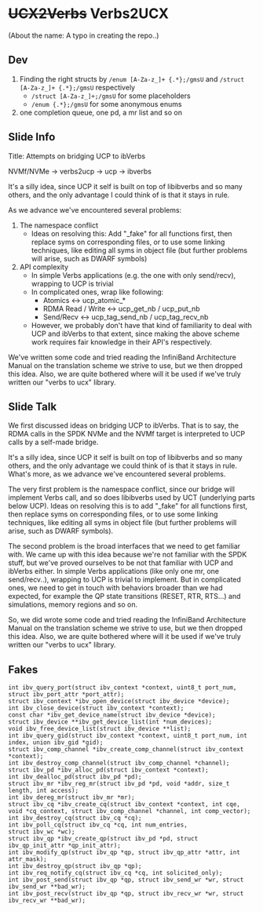 # ~~UCX2Verbs~~ Verbs2UCX

(About the name: A typo in creating the repo..)


## Dev
1. Finding the right structs by `/enum [A-Za-z_]+ {.*};/gmsU` and `/struct [A-Za-z_]+ {.*};/gmsU` respectively
   - `/struct [A-Za-z_]+;/gmsU` for some placeholders
   - `/enum {.*};/gmsU` for some anonymous enums
2. one completion queue, one pd, a mr list and so on

## Slide Info

Title: Attempts on bridging UCP to ibVerbs

NVMf/NVMe -> verbs2ucp -> ucp -> ibverbs

It's a silly idea, since UCP it self is built on top of libibverbs and so many others, and the only advantage I could think of is that it stays in rule.

As we advance we've encountered several problems:
1. The namespace conflict
   - Ideas on resolving this: Add "_fake" for all functions first, then replace syms on corresponding files, or to use some linking techniques, like editing all syms in object file (but further problems will arise, such as DWARF symbols)
2. API complexity
   - In simple Verbs applications (e.g. the one with only send/recv), wrapping to UCP is trivial
   - In complicated ones, wrap like following:
      - Atomics <-> ucp_atomic_*
      - RDMA Read / Write <-> ucp_get_nb / ucp_put_nb
      - Send/Recv <-> ucp_tag_send_nb / ucp_tag_recv_nb
   - However, we probably don't have that kind of familiarity to deal with UCP and ibVerbs to that extent, since making the above scheme work requires fair knowledge in their API's respectively.

We've written some code and tried reading the InfiniBand Architecture Manual on the translation scheme we strive to use, but we then dropped this idea.  Also, we are quite bothered where will it be used if we've truly written our "verbs to ucx" library.

## Slide Talk

We first discussed ideas on bridging UCP to ibVerbs. That is to say, the RDMA calls in the SPDK NVMe and the NVMf target is interpreted to UCP calls by a self-made bridge.

It's a silly idea, since UCP it self is built on top of libibverbs and so many others, and the only advantage we could think of is that it stays in rule. What's more, as we advance we've encountered several problems.

The very first problem is the namespace conflict, since our bridge will implement Verbs call, and so does libibverbs used by UCT (underlying parts below UCP). Ideas on resolving this is to add "_fake" for all functions first, then replace syms on corresponding files, or to use some linking techniques, like editing all syms in object file (but further problems will arise, such as DWARF symbols).

The second problem is the broad interfaces that we need to get familiar with. We came up with this idea because we're not familiar with the SPDK stuff, but we've proved ourselves to be not that familiar with UCP and ibVerbs either. In simple Verbs applications (like only one mr, one send/recv..), wrapping to UCP is trivial to implement. But in complicated ones, we need to get in touch with behaviors broader than we had expected, for example the QP state transitions (RESET, RTR, RTS...) and simulations, memory regions and so on. 

So, we did wrote some code and tried reading the InfiniBand Architecture Manual on the translation scheme we strive to use, but we then dropped this idea.  Also, we are quite bothered where will it be used if we've truly written our "verbs to ucx" library.



## Fakes
```
int ibv_query_port(struct ibv_context *context, uint8_t port_num, struct ibv_port_attr *port_attr);
struct ibv_context *ibv_open_device(struct ibv_device *device);
int ibv_close_device(struct ibv_context *context);
const char *ibv_get_device_name(struct ibv_device *device);
struct ibv_device **ibv_get_device_list(int *num_devices);
void ibv_free_device_list(struct ibv_device **list);
int ibv_query_gid(struct ibv_context *context, uint8_t port_num, int index, union ibv_gid *gid);
struct ibv_comp_channel *ibv_create_comp_channel(struct ibv_context *context);
int ibv_destroy_comp_channel(struct ibv_comp_channel *channel);
struct ibv_pd *ibv_alloc_pd(struct ibv_context *context);
int ibv_dealloc_pd(struct ibv_pd *pd);
struct ibv_mr *ibv_reg_mr(struct ibv_pd *pd, void *addr, size_t length, int access);
int ibv_dereg_mr(struct ibv_mr *mr);
struct ibv_cq *ibv_create_cq(struct ibv_context *context, int cqe, void *cq_context, struct ibv_comp_channel *channel, int comp_vector);
int ibv_destroy_cq(struct ibv_cq *cq);
int ibv_poll_cq(struct ibv_cq *cq, int num_entries,
struct ibv_wc *wc);
struct ibv_qp *ibv_create_qp(struct ibv_pd *pd, struct ibv_qp_init_attr *qp_init_attr);
int ibv_modify_qp(struct ibv_qp *qp, struct ibv_qp_attr *attr, int attr_mask);
int ibv_destroy_qp(struct ibv_qp *qp);
int ibv_req_notify_cq(struct ibv_cq *cq, int solicited_only);
int ibv_post_send(struct ibv_qp *qp, struct ibv_send_wr *wr, struct ibv_send_wr **bad_wr);
int ibv_post_recv(struct ibv_qp *qp, struct ibv_recv_wr *wr, struct ibv_recv_wr **bad_wr);
```
